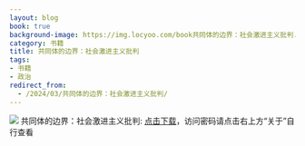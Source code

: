 ```yaml
---
layout: blog
book: true
background-image: https://img.locyoo.com/book共同体的边界：社会激进主义批判.jpg
category: 书籍
title: 共同体的边界：社会激进主义批判
tags:
- 书籍
- 政治
redirect_from:
  - /2024/03/共同体的边界：社会激进主义批判/
---
```

![](https://img.locyoo.com/book共同体的边界：社会激进主义批判.jpg)
共同体的边界：社会激进主义批判: <a name = "ref1" href="https://url18.ctfile.com/f/50983618-1418306441-38fd87?p=3619">点击下载</a>，访问密码请点击右上方“关于”自行查看